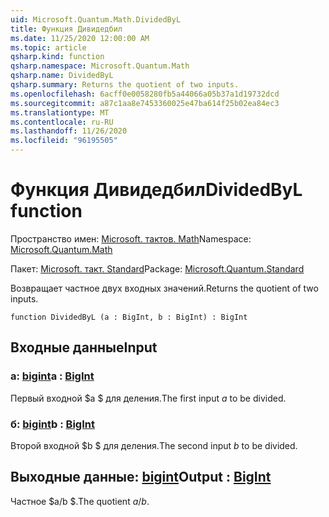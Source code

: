 ```yaml
---
uid: Microsoft.Quantum.Math.DividedByL
title: Функция Дивидедбил
ms.date: 11/25/2020 12:00:00 AM
ms.topic: article
qsharp.kind: function
qsharp.namespace: Microsoft.Quantum.Math
qsharp.name: DividedByL
qsharp.summary: Returns the quotient of two inputs.
ms.openlocfilehash: 6acff0e0058280fb5a44066a05b37a1d19732dcd
ms.sourcegitcommit: a87c1aa8e7453360025e47ba614f25b02ea84ec3
ms.translationtype: MT
ms.contentlocale: ru-RU
ms.lasthandoff: 11/26/2020
ms.locfileid: "96195505"
---
```

# <a name="dividedbyl-function"></a><span data-ttu-id="5c445-102">Функция Дивидедбил</span><span class="sxs-lookup"><span data-stu-id="5c445-102">DividedByL function</span></span>

<span data-ttu-id="5c445-103">Пространство имен: [Microsoft. тактов. Math](xref:Microsoft.Quantum.Math)</span><span class="sxs-lookup"><span data-stu-id="5c445-103">Namespace: [Microsoft.Quantum.Math](xref:Microsoft.Quantum.Math)</span></span>

<span data-ttu-id="5c445-104">Пакет: [Microsoft. такт. Standard](https://nuget.org/packages/Microsoft.Quantum.Standard)</span><span class="sxs-lookup"><span data-stu-id="5c445-104">Package: [Microsoft.Quantum.Standard](https://nuget.org/packages/Microsoft.Quantum.Standard)</span></span>


<span data-ttu-id="5c445-105">Возвращает частное двух входных значений.</span><span class="sxs-lookup"><span data-stu-id="5c445-105">Returns the quotient of two inputs.</span></span>

```qsharp
function DividedByL (a : BigInt, b : BigInt) : BigInt
```


## <a name="input"></a><span data-ttu-id="5c445-106">Входные данные</span><span class="sxs-lookup"><span data-stu-id="5c445-106">Input</span></span>

### <a name="a--bigint"></a><span data-ttu-id="5c445-107">a: [bigint](xref:microsoft.quantum.lang-ref.bigint)</span><span class="sxs-lookup"><span data-stu-id="5c445-107">a : [BigInt](xref:microsoft.quantum.lang-ref.bigint)</span></span>

<span data-ttu-id="5c445-108">Первый входной $a $ для деления.</span><span class="sxs-lookup"><span data-stu-id="5c445-108">The first input $a$ to be divided.</span></span>


### <a name="b--bigint"></a><span data-ttu-id="5c445-109">б: [bigint](xref:microsoft.quantum.lang-ref.bigint)</span><span class="sxs-lookup"><span data-stu-id="5c445-109">b : [BigInt](xref:microsoft.quantum.lang-ref.bigint)</span></span>

<span data-ttu-id="5c445-110">Второй входной $b $ для деления.</span><span class="sxs-lookup"><span data-stu-id="5c445-110">The second input $b$ to be divided.</span></span>



## <a name="output--bigint"></a><span data-ttu-id="5c445-111">Выходные данные: [bigint](xref:microsoft.quantum.lang-ref.bigint)</span><span class="sxs-lookup"><span data-stu-id="5c445-111">Output : [BigInt](xref:microsoft.quantum.lang-ref.bigint)</span></span>

<span data-ttu-id="5c445-112">Частное $a/b $.</span><span class="sxs-lookup"><span data-stu-id="5c445-112">The quotient $a / b$.</span></span>